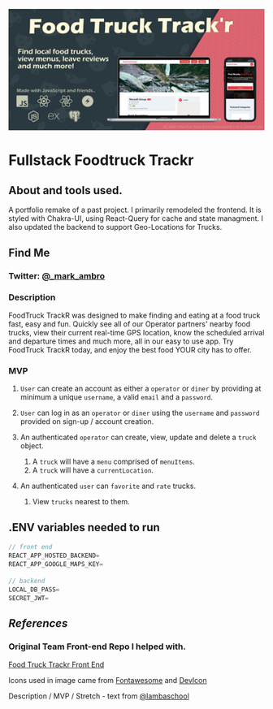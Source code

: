 [![](./docs/foodTruckTracker.jpg)](https://foodtrucks.netlify.app)

# Fullstack Foodtruck Trackr

## About and tools used.

A portfolio remake of a past project. I primarily remodeled the frontend. It is styled with Chakra-UI, using React-Query for cache and state managment. I also updated the backend to support Geo-Locations for Trucks.

## Find Me

### Twitter: [@\_mark_ambro](https://twitter.com/_mark_ambro)

### **Description**

FoodTruck TrackR was designed to make finding and eating at a food truck fast, easy and fun. Quickly see all of our Operator partners' nearby food trucks, view their current real-time GPS location, know the scheduled arrival and departure times and much more, all in our easy to use app. Try FoodTruck TrackR today, and enjoy the best food YOUR city has to offer.

### **MVP**

1. `User` can create an account as either a `operator` or `diner` by providing at minimum a unique `username`, a valid `email` and a `password`.

2. `User` can log in as an `operator` or `diner` using the `username` and `password` provided on sign-up / account creation.

3. An authenticated `operator` can create, view, update and delete a `truck` object.
   1. A `truck` will have a `menu` comprised of `menuItems`.
   2. A `truck` will have a `currentLocation`.
4. An authenticated `user` can `favorite` and `rate` trucks.
   1. View `trucks` nearest to them.

## .ENV variables needed to run

```js
// front end
REACT_APP_HOSTED_BACKEND=
REACT_APP_GOOGLE_MAPS_KEY=

// backend
LOCAL_DB_PASS=
SECRET_JWT=

```

## _References_

### Original Team Front-end Repo I helped with.

[Food Truck Trackr Front End](https://github.com/foodtrucktrackr-bw/foodtrucktrackr-frontend)

Icons used in image came from [Fontawesome](https://fontawesome.com/license) and [DevIcon](https://devicon.dev/)

Description / MVP / Stretch - text from [@lambaschool](https://github.com/LambdaSchool)
